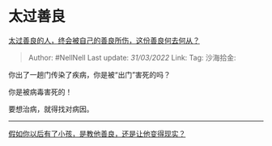 # 太过善良

[太过善良的人，终会被自己的善良所伤，这份善良何去何从？](https://www.zhihu.com/question/520255432/answer/2410566309)

> Author: #NellNell
> Last update: *31/03/2022*
> Link:
> Tag:
> 沙海拾金:

你出了一趟门传染了疾病，你是被“出门”害死的吗？

你是被病毒害死的！

要想治病，就得找对病因。

---

[假如你以后有了小孩，是教他善良，还是让他变得现实？](https://www.zhihu.com/question/368072674/answer/1009483941)
